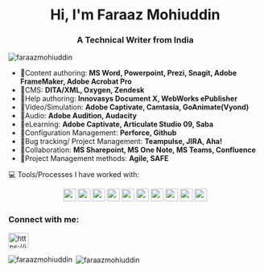 <h1 align="center">Hi, I'm Faraaz Mohiuddin</h1>
<h3 align="center">A Technical Writer from India</h3>

<p align="left"> <img src="https://komarev.com/ghpvc/?username=faraazmohiuddin&label=Profile%20views&color=0e75b6&style=flat" alt="faraazmohiuddin" /> </p>

- 💬Content authoring: **MS Word, Powerpoint, Prezi, Snagit, Adobe FrameMaker, Adobe Acrobat Pro**
- 💬CMS: **DITA/XML, Oxygen, Zendesk**
- 💬Help authoring: **Innovasys Document X, WebWorks ePublisher**
- 💬Video/Simulation: **Adobe Captivate, Camtasia, GoAnimate(Vyond)**
- 💬Audio: **Adobe Audition, Audacity**
- 💬eLearning: **Adobe Captivate, Articulate Studio 09, Saba**
- 💬Configuration Management: **Perforce, Github**
- 💬Bug tracking/ Project Management: **Teampulse, JIRA, Aha!**
- 💬Collaboration: **MS Sharepoint, MS One Note, MS Teams, Confluence**
- 💬Project Management methods: **Agile, SAFE**



💻 Tools/Processes I have worked with:

<p align="center">
<img src="https://img.shields.io/badge/Content%20authoring-MS%20Word%20%7C%20Powerpoint%20%7C%20Prezi%20%7C%20Snagit%20%7C%20Adobe%20FrameMaker%20%7C%20Adobe%20Acrobat%20Pro-yellow?&style=for-the-badge" height="25"/>
<img src="https://img.shields.io/badge/eLearning-Adobe%20Captivate%20%7C%20Articulate%20Studio%2009%20%7C%20Saba-green?&style=for-the-badge" height="25"/>
<img src="https://img.shields.io/badge/Audio-Adobe%20Audition%20%7C%20Audacity-blue?&style=for-the-badge" height="25"/>
<img src="https://img.shields.io/badge/Video%2FSimulation-Adobe%20Captivate%20%7C%20Camtasia%20%7C%20GoAnimate(Vyond)-brightgreen?&style=for-the-badge" height="25"/>
<img src="https://img.shields.io/badge/Help%20authoring-Innovasys%20Document%20X%20%7C%20WebWorks%20ePublisher-yellowgreen?&style=for-the-badge" height="25"/>  
<img src="https://img.shields.io/badge/CMS%20-DITA%2FXML%20%7C%20Oxygen%20%7C%20Zendesk-blue?&style=for-the-badge" height="25"/>
<img src="https://img.shields.io/badge/Project%20Management%20methods-Agile%20%7C%20SAFE-blue?&style=for-the-badge" height="25"/>
<img src="https://img.shields.io/badge/Configuration%20Management-%20Perforce%20%7C%20Github-green?&style=for-the-badge" height="25"/>
<img src="https://img.shields.io/badge/Bug%20tracking%2F%20Project%20Management%20%20-Teampulse%20%7C%20JIRA%20%7C%20Aha!-yellow?&style=for-the-badge" height="25"/>
<img src="https://img.shields.io/badge/Collaboration-MS%20Sharepoint%20%7C%20MS%20One%20Note%20%7C%20MS%20Teams%20%7C%20Confluence-red?&style=for-the-badge" height="25"/>

  
 
</p>

<h3 align="left">Connect with me:</h3>
<p align="left">
<a href="https://in.linkedin.com/in/faraazmohiuddin" target="blank"><img align="center" src="https://raw.githubusercontent.com/rahuldkjain/github-profile-readme-generator/master/src/images/icons/Social/linked-in-alt.svg" alt="https://in.linkedin.com/in/faraazmohiuddin" height="30" width="40" /></a>
</p>

<p><img align="left" src="https://github-readme-stats.vercel.app/api/top-langs?username=faraazmohiuddin&show_icons=true&locale=en&layout=compact" alt="faraazmohiuddin" /></p>

<p>&nbsp;<img align="center" src="https://github-readme-stats.vercel.app/api?username=faraazmohiuddin&show_icons=true&locale=en" alt="faraazmohiuddin" /></p><!--
**faraazmohiuddin/faraazmohiuddin** is a ✨ _special_ ✨ repository because its `README.md` (this file) appears on your GitHub profile.

Here are some ideas to get you started:

- 🔭 I’m currently working on ...
- 🌱 I’m currently learning ...
- 👯 I’m looking to collaborate on ...
- 🤔 I’m looking for help with ...
- 💬 Ask me about ...
- 📫 How to reach me: ...
- 😄 Pronouns: ...
- ⚡ Fun fact: ...
-->
